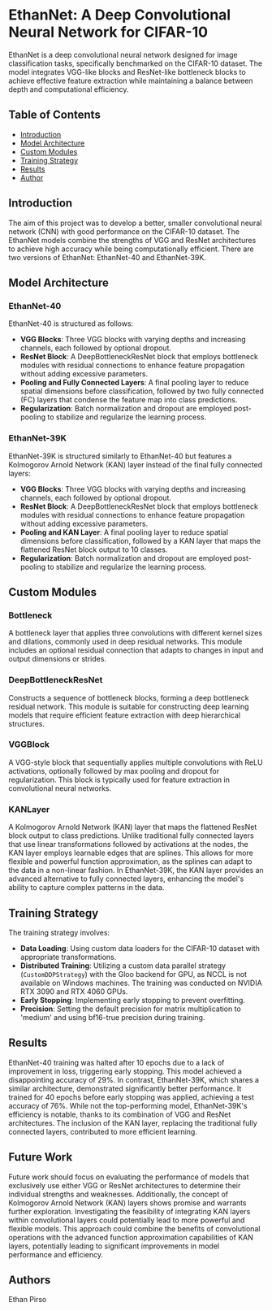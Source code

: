 # EthanNet: A Deep Convolutional Neural Network for CIFAR-10

EthanNet is a deep convolutional neural network designed for image classification tasks, specifically benchmarked on the CIFAR-10 dataset. The model integrates VGG-like blocks and ResNet-like bottleneck blocks to achieve effective feature extraction while maintaining a balance between depth and computational efficiency.

## Table of Contents
- [Introduction](#introduction)
- [Model Architecture](#model-architecture)
- [Custom Modules](#custom-modules)
- [Training Strategy](#training-strategy)
- [Results](#results)
- [Author](#author)

## Introduction

The aim of this project was to develop a better, smaller convolutional neural network (CNN) with good performance on the CIFAR-10 dataset. The EthanNet models combine the strengths of VGG and ResNet architectures to achieve high accuracy while being computationally efficient. There are two versions of EthanNet: EthanNet-40 and EthanNet-39K.

## Model Architecture

### EthanNet-40
EthanNet-40 is structured as follows:
- **VGG Blocks**: Three VGG blocks with varying depths and increasing channels, each followed by optional dropout.
- **ResNet Block**: A DeepBottleneckResNet block that employs bottleneck modules with residual connections to enhance feature propagation without adding excessive parameters.
- **Pooling and Fully Connected Layers**: A final pooling layer to reduce spatial dimensions before classification, followed by two fully connected (FC) layers that condense the feature map into class predictions.
- **Regularization**: Batch normalization and dropout are employed post-pooling to stabilize and regularize the learning process.

### EthanNet-39K
EthanNet-39K is structured similarly to EthanNet-40 but features a Kolmogorov Arnold Network (KAN) layer instead of the final fully connected layers:
- **VGG Blocks**: Three VGG blocks with varying depths and increasing channels, each followed by optional dropout.
- **ResNet Block**: A DeepBottleneckResNet block that employs bottleneck modules with residual connections to enhance feature propagation without adding excessive parameters.
- **Pooling and KAN Layer**: A final pooling layer to reduce spatial dimensions before classification, followed by a KAN layer that maps the flattened ResNet block output to 10 classes.
- **Regularization**: Batch normalization and dropout are employed post-pooling to stabilize and regularize the learning process.

## Custom Modules

### Bottleneck
A bottleneck layer that applies three convolutions with different kernel sizes and dilations, commonly used in deep residual networks. This module includes an optional residual connection that adapts to changes in input and output dimensions or strides.

### DeepBottleneckResNet
Constructs a sequence of bottleneck blocks, forming a deep bottleneck residual network. This module is suitable for constructing deep learning models that require efficient feature extraction with deep hierarchical structures.

### VGGBlock
A VGG-style block that sequentially applies multiple convolutions with ReLU activations, optionally followed by max pooling and dropout for regularization. This block is typically used for feature extraction in convolutional neural networks.

### KANLayer
A Kolmogorov Arnold Network (KAN) layer that maps the flattened ResNet block output to class predictions. Unlike traditional fully connected layers that use linear transformations followed by activations at the nodes, the KAN layer employs learnable edges that are splines. This allows for more flexible and powerful function approximation, as the splines can adapt to the data in a non-linear fashion. In EthanNet-39K, the KAN layer provides an advanced alternative to fully connected layers, enhancing the model's ability to capture complex patterns in the data.

## Training Strategy

The training strategy involves:
- **Data Loading**: Using custom data loaders for the CIFAR-10 dataset with appropriate transformations.
- **Distributed Training**: Utilizing a custom data parallel strategy (`CustomDDPStrategy`) with the Gloo backend for GPU, as NCCL is not available on Windows machines. The training was conducted on NVIDIA RTX 3090 and RTX 4060 GPUs.
- **Early Stopping**: Implementing early stopping to prevent overfitting.
- **Precision**: Setting the default precision for matrix multiplication to 'medium' and using bf16-true precision during training.

## Results

EthanNet-40 training was halted after 10 epochs due to a lack of improvement in loss, triggering early stopping. This model achieved a disappointing accuracy of 29%. In contrast, EthanNet-39K, which shares a similar architecture, demonstrated significantly better performance. It trained for 40 epochs before early stopping was applied, achieving a test accuracy of 76%. While not the top-performing model, EthanNet-39K's efficiency is notable, thanks to its combination of VGG and ResNet architectures. The inclusion of the KAN layer, replacing the traditional fully connected layers, contributed to more efficient learning.

## Future Work

Future work should focus on evaluating the performance of models that exclusively use either VGG or ResNet architectures to determine their individual strengths and weaknesses. Additionally, the concept of Kolmogorov Arnold Network (KAN) layers shows promise and warrants further exploration. Investigating the feasibility of integrating KAN layers within convolutional layers could potentially lead to more powerful and flexible models. This approach could combine the benefits of convolutional operations with the advanced function approximation capabilities of KAN layers, potentially leading to significant improvements in model performance and efficiency.

## Authors

Ethan Pirso
